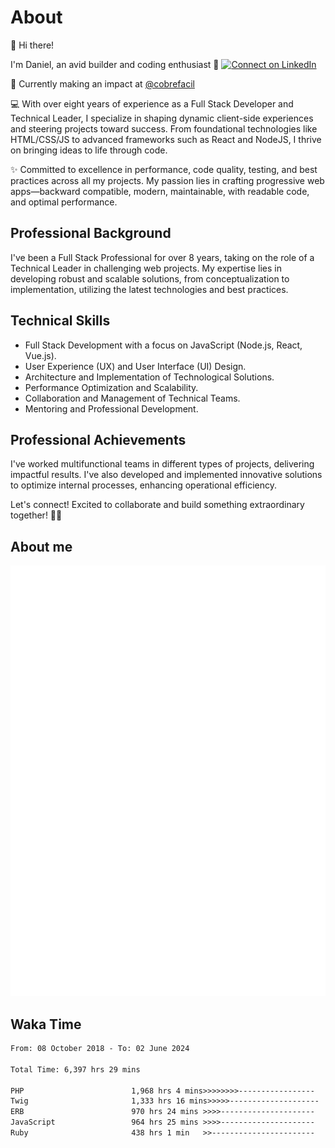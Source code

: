 # About

👋 Hi there!

I'm Daniel, an avid builder and coding enthusiast 🚀
[![Connect on LinkedIn](https://img.shields.io/badge/--linkedin?label=LinkedIn&logo=LinkedIn&style=social)](https://www.linkedin.com/in/daniel-cerverizzo/)

🔭 Currently making an impact at [@cobrefacil](https://github.com/cobrefacil)

💻 With over eight years of experience as a Full Stack Developer and Technical Leader, I specialize in shaping dynamic client-side experiences and steering projects toward success. From foundational technologies like HTML/CSS/JS to advanced frameworks such as React and NodeJS, I thrive on bringing ideas to life through code.

✨ Committed to excellence in performance, code quality, testing, and best practices across all my projects. My passion lies in crafting progressive web apps—backward compatible, modern, maintainable, with readable code, and optimal performance.

## Professional Background

I've been a Full Stack Professional for over 8 years, taking on the role of a Technical Leader in challenging web projects. My expertise lies in developing robust and scalable solutions, from conceptualization to implementation, utilizing the latest technologies and best practices.

## Technical Skills

- Full Stack Development with a focus on JavaScript (Node.js, React, Vue.js).
- User Experience (UX) and User Interface (UI) Design.
- Architecture and Implementation of Technological Solutions.
- Performance Optimization and Scalability.
- Collaboration and Management of Technical Teams.
- Mentoring and Professional Development.

## Professional Achievements

I've worked multifunctional teams in different types of projects, delivering impactful results. I've also developed and implemented innovative solutions to optimize internal processes, enhancing operational efficiency.

Let's connect! Excited to collaborate and build something extraordinary together! 🤝✨

## About me

![Metrics](/general.svg)

## Waka Time

<!--START_SECTION:waka-->

```txt
From: 08 October 2018 - To: 02 June 2024

Total Time: 6,397 hrs 29 mins

PHP                        1,968 hrs 4 mins>>>>>>>>-----------------   30.76 %
Twig                       1,333 hrs 16 mins>>>>>--------------------   20.84 %
ERB                        970 hrs 24 mins >>>>---------------------   15.17 %
JavaScript                 964 hrs 25 mins >>>>---------------------   15.07 %
Ruby                       438 hrs 1 min   >>-----------------------   06.85 %
```

<!--END_SECTION:waka-->

